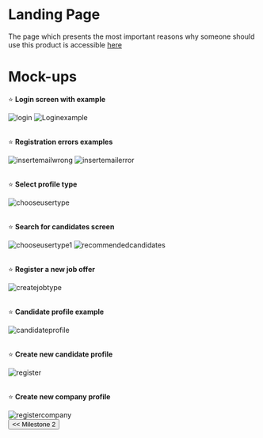 # Landing Page

The page which presents the most important reasons why someone should use this product is accessible <a href="index.html" target="_blank">here</a>


# Mock-ups
:star: **Login screen with example**

<img src="/connect.github.io/images/Log in.png" alt="login" title="Log in">
<img src="/connect.github.io/images/Log in + input example.png" alt="Loginexample" >

<br/>:star: **Registration errors examples**

<img src="/connect.github.io/images/Insert email address - wrong format.png" alt="insertemailwrong" >
<img src="/connect.github.io/images/Insert email address - no user found.png" alt="insertemailerror" >

<br/>:star: **Select profile type**

<div id="soloImg">
  <img src="/connect.github.io/images/Choose user type.png" alt="chooseusertype" >
</div>

<br/>:star: **Search for candidates screen**

<img src="/connect.github.io/images/Choose user type-1.png" alt="chooseusertype1" >
<img src="/connect.github.io/images/Recommended candidates.png" alt="recommendedcandidates" >

<br/>:star: **Register a new job offer**

<div id="soloImg">
  <img src="/connect.github.io/images/Create job type.png" alt="createjobtype" >
</div>

<br/>:star: **Candidate profile example**

<div id="soloImg">
  <img src="/connect.github.io/images/Candidate profile.png" alt="candidateprofile" >
</div>

<br/>:star: **Create new candidate profile**

<div id="soloImg">
  <img src="/connect.github.io/images/Register.png" alt="register" >
</div>

<br/>:star: **Create new company profile**

<div id="soloImg">
  <img src="/connect.github.io/images/Register company.png" alt="registercompany" >
</div>




<input type="button" class="button" value="<< Milestone 2" onclick="window.location.href='milestone2.html'" />

